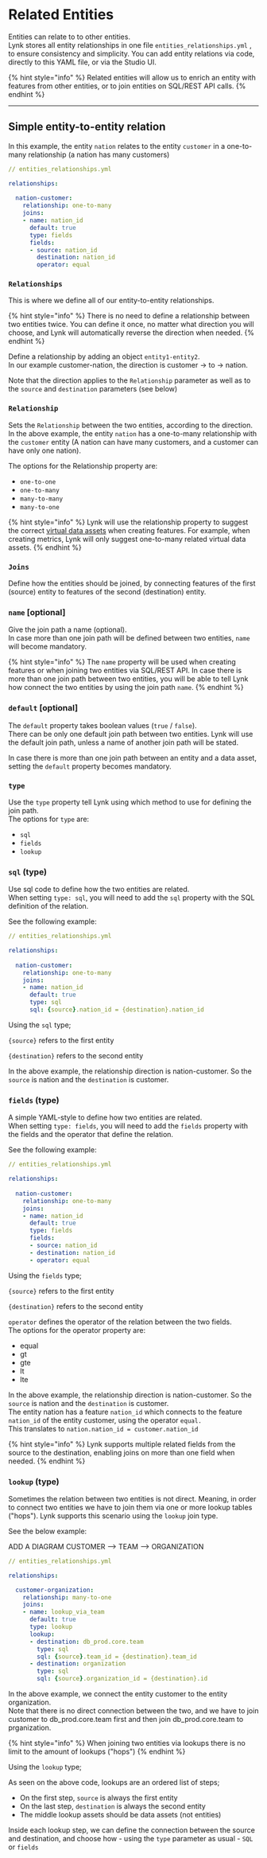 # Related Entities

Entities can relate to to other entities. \
Lynk stores all entity relationships in one file `entities_relationships.yml` , to ensure consistency and simplicity. You can add entity relations via code, directly to this YAML file, or via the Studio UI.

{% hint style="info" %}
Related entities will allow us to enrich an entity with features from other entities, or to join  entities on SQL/REST API calls.
{% endhint %}

***

## Simple entity-to-entity relation

In this example, the entity `nation` relates to the entity `customer` in a one-to-many relationship (a nation has many customers)

```yaml
// entities_relationships.yml

relationships:
  
  nation-customer:
    relationship: one-to-many
    joins:
    - name: nation_id
      default: true
      type: fields
      fields:
      - source: nation_id
        destination: nation_id
        operator: equal
```

### `Relationships`

This is where we define all of our entity-to-entity relationships.&#x20;

{% hint style="info" %}
There is no need to define a relationship between two entities twice. You can define it once, no matter what direction you will choose, and Lynk will automatically reverse the direction when needed.
{% endhint %}

Define a relationship by adding an object `entity1-entity2`. \
In our example customer-nation, the direction is customer -> to -> nation.&#x20;

Note that the direction applies to the `Relationship` parameter as well as to the `source` and `destination` parameters (see below)

### `Relationship`

Sets the `Relationship` between the two entities, according to the direction. In the above example, the entity `nation` has a one-to-many relationship with the `customer` entity (A nation can have many customers, and a customer can have only one nation).

The options for the Relationship property are:

* `one-to-one`
* `one-to-many`
* `many-to-many`
* `many-to-one`

{% hint style="info" %}
Lynk will use the relationship property to suggest the correct [virtual data assets](broken-reference) when creating features. For example, when creating metrics, Lynk will only suggest one-to-many related virtual data assets.
{% endhint %}

### `Joins`

Define how the entities should be joined, by connecting features of the first (source) entity to features of the second (destination) entity.

### **`name` \[optional]**

Give the join path a name (optional).\
In case more than one join path will be defined between two entities, `name` will become mandatory.

{% hint style="info" %}
The `name` property will be used when creating features or when joining two entities via  SQL/REST API. In case there is more than one join path between two entities, you will be able to tell Lynk how connect the two entities by using the join path `name`.
{% endhint %}

### **`default` \[optional]**

The `default` property takes boolean values (`true` / `false`).\
There can be only one default join path between two entities. Lynk will use the default join path, unless a name of another join path will be stated.

In case there is more than one join path between an entity and a data asset, setting the `default` property becomes mandatory.

### `type`

Use the `type` property tell Lynk using which method to use for defining the join path. \
The options for `type` are:

* `sql`
* `fields`
* `lookup`

### `sql` (type)

Use sql code to define how the two entities are related.\
When setting `type: sql`, you will need to add the `sql` property with the SQL definition of the relation. &#x20;

See the following example:

```yaml
// entities_relationships.yml

relationships:
  
  nation-customer:
    relationship: one-to-many
    joins:
    - name: nation_id
      default: true
      type: sql
      sql: {source}.nation_id = {destination}.nation_id
```

Using the `sql` type;

`{source}` refers to the first entity

`{destination}` refers to the second entity

In the above example, the relationship direction is nation-customer. So the `source` is nation and the `destination` is customer.

### `fields` (type)

A simple YAML-style to define how two entities are related.\
When setting `type: fields`, you will need to add the `fields` property with the fields and the operator that define the relation.

See the following example:

```yaml
// entities_relationships.yml

relationships:
  
  nation-customer:
    relationship: one-to-many
    joins:
    - name: nation_id
      default: true
      type: fields
      fields: 
      - source: nation_id
      - destination: nation_id
      - operator: equal
```

Using the `fields` type;

`{source}` refers to the first entity

`{destination}` refers to the second entity

`operator` defines the operator of the relation between the two fields. \
The options for the operator property are:

* equal
* gt
* gte
* lt
* lte

In the above example, the relationship direction is nation-customer. So the `source` is nation and the `destination` is customer.\
The entity nation has a feature `nation_id` which connects to the feature `nation_id` of the entity customer,  using the operator `equal.` \
This translates to `nation.nation_id = customer.nation_id`

{% hint style="info" %}
Lynk supports multiple related fields from the source to the destination, enabling joins on more than one field when needed.
{% endhint %}

### `lookup` (type)

Sometimes the relation between two entities is not direct. Meaning, in order to connect two entities we have to join them via one or more lookup tables ("hops").  Lynk supports this scenario using the `lookup` join type.&#x20;

See the below example:

ADD A DIAGRAM CUSTOMER --> TEAM --> ORGANIZATION

```yaml
// entities_relationships.yml

relationships:

  customer-organization:
    relationship: many-to-one
    joins:
    - name: lookup_via_team
      default: true
      type: lookup
      lookup:
      - destination: db_prod.core.team
        type: sql
        sql: {source}.team_id = {destination}.team_id
      - destination: organization
        type: sql
        sql: {source}.organization_id = {destination}.id
```

In the above example, we connect the entity customer to the entity organization. \
Note that there is no direct connection between the two, and we have to join customer to db\_prod.core.team first and then join db\_prod.core.team to prganization.

{% hint style="info" %}
When joining two entities via lookups there is no limit to the amount of lookups ("hops")
{% endhint %}

Using the `lookup` type;

As seen on the above code, lookups are an ordered list of steps;

* On the first step, `source` is always the first entity
* On the last step, `destination` is always the second entity
* The middle lookup assets should be data assets (not entities)

Inside each lookup step, we can define the connection between the source and destination, and choose how - using the `type` parameter as usual -  `SQL` or `fields`
